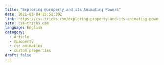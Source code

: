 ```yaml
---
title: "Exploring @property and its Animating Powers"
date: 2021-03-04T15:51:39Z
link: https://css-tricks.com/exploring-property-and-its-animating-powers/?utm_medium=RSS&utm_source=news.12bit.vn
site: css-tricks.com
language: English
category:
  - Article
  - @property
  - css animation
  - custom properties
draft: false
---
```

